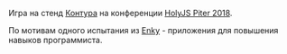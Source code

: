 Игра на стенд [Контура](https://kontur.ru) на конференции [HolyJS Piter 2018](https://holyjs-piter.ru).

По мотивам одного испытания из [Enky](https://www.enki.com) - приложения для повышения навыков программиста.